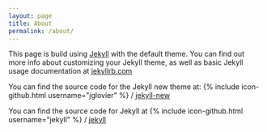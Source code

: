 ```yaml
---
layout: page
title: About
permalink: /about/
---
```


This page is build using [Jekyll](http://jekyllrb.com/) with the default theme.
You can find out more info about customizing your Jekyll theme, as well as basic
Jekyll usage documentation at [jekyllrb.com](http://jekyllrb.com/)

You can find the source code for the Jekyll new theme at:
{% include icon-github.html username="jglovier" %} /
[jekyll-new](https://github.com/jglovier/jekyll-new)

You can find the source code for Jekyll at
{% include icon-github.html username="jekyll" %} /
[jekyll](https://github.com/jekyll/jekyll)
